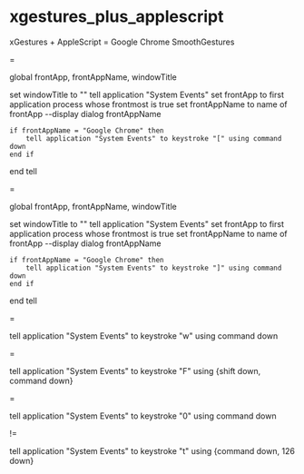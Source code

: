 xgestures_plus_applescript
==========================

xGestures + AppleScript = Google Chrome SmoothGestures

=

global frontApp, frontAppName, windowTitle

set windowTitle to ""
tell application "System Events"
	set frontApp to first application process whose frontmost is true
	set frontAppName to name of frontApp
	--display dialog frontAppName
	
	if frontAppName = "Google Chrome" then
		tell application "System Events" to keystroke "[" using command down
	end if
end tell

=

global frontApp, frontAppName, windowTitle

set windowTitle to ""
tell application "System Events"
	set frontApp to first application process whose frontmost is true
	set frontAppName to name of frontApp
	--display dialog frontAppName
	
	if frontAppName = "Google Chrome" then
		tell application "System Events" to keystroke "]" using command down
	end if
end tell

=

tell application "System Events" to keystroke "w" using command down

=

tell application "System Events" to keystroke "F" using {shift down, command down}

=

tell application "System Events" to keystroke "0" using command down

!=

tell application "System Events" to keystroke "t" using {command down, 126 down}
